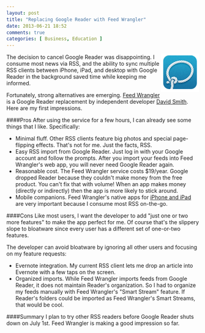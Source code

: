 ```yaml
---
layout: post
title: "Replacing Google Reader with Feed Wrangler"
date: 2013-06-21 18:52
comments: true
categories: [ Business, Education ]
---
```

<img src="/images/feedwrangler.png" height="100" width="100" align="right"
alt="Feed Wrangler to Replace Google Reader" title="Feed Wrangler to Replace Google Reader">
The decision to cancel Google Reader was disappointing. I consume most news via RSS, and the ability to sync multiple RSS clients between iPhone, iPad, and desktop with Google Reader in the background saved time while keeping me informed. 

Fortunately, strong alternatives are emerging. [Feed Wrangler](http://feedwrangler.net) is a Google Reader replacement by independent developer [David Smith](http://david-smith.org). Here are my first impressions. 
<!--more-->
####Pros
After using the service for a few hours, I can already see some things that I like. Specifically:

* Minimal fluff. Other RSS clients feature big photos and special page-flipping effects. That's not for me. Just the facts, RSS.
* Easy RSS import from Google Reader. Just log in with your Google account and follow the prompts. After you import your feeds into Feed Wrangler's web app, you will never need Google Reader again. 
* Reasonable cost. The Feed Wrangler service costs $19/year. Google dropped Reader because they couldn't make money from the free product. You can't fix that with volume! When an app makes money (directly or indirectly) then the app is more likely to stick around.
* Mobile companions. Feed Wrangler's native apps for [iPhone and iPad](https://itunes.apple.com/us/app/feed-wrangler/id634486174?mt=8) are very important because I consume most RSS on-the-go.

####Cons
Like most users, I want the developer to add "just one or two more features" to make the app perfect for me. Of course that's the slippery slope to bloatware since every user has a different set of one-or-two features.

The developer can avoid bloatware by ignoring all other users and focusing on my feature requests: 

* Evernote integration. My current RSS client lets me drop an article into Evernote with a few taps on the screen.  
* Organized imports. While Feed Wrangler imports feeds from Google Reader, it does not maintain Reader's organization. So I had to organize my feeds manually with Feed Wrangler's "Smart Stream" feature. If Reader's folders could be imported as Feed Wrangler's Smart Streams, that would be cool.

####Summary
I plan to try other RSS readers before Google Reader shuts down on July 1st. Feed Wrangler is making a good impression so far.
